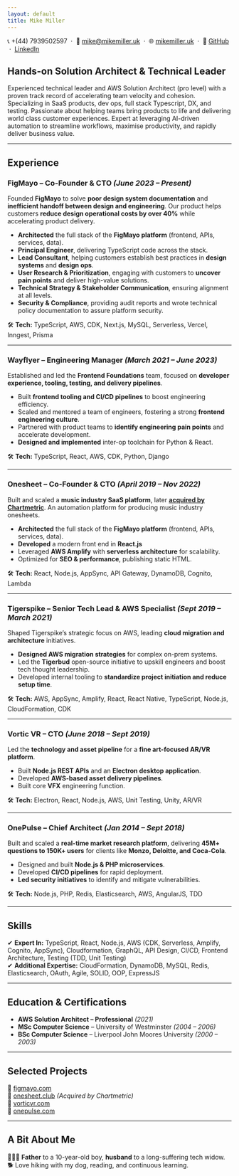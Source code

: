 ```yaml
---
layout: default
title: Mike Miller
---
```


📞 +(44) 7939502597 &nbsp;·&nbsp; 📧 [mike@mikemiller.uk](mailto:mike@mikemiller.uk) &nbsp;·&nbsp; 🌐 [mikemiller.uk](https://mikemiller.uk) &nbsp;·&nbsp; 🔗 [GitHub](https://github.com/imikemiller) &nbsp;·&nbsp;  [LinkedIn](https://www.linkedin.com/in/mike-miller-ab0b0845/) 

## **Hands-on Solution Architect & Technical Leader**  
Experienced technical leader and AWS Solution Architect (pro level) with a proven track record of accelerating team velocity and cohesion. Specializing in SaaS products, dev ops, full stack Typescript, DX, and testing. Passionate about helping teams bring products to life and delivering world class customer experiences. Expert at leveraging AI-driven automation to streamline workflows, maximise productivity, and rapidly deliver business value.

---

## **Experience**  

### **FigMayo – Co-Founder & CTO** *(June 2023 – Present)*  
Founded **FigMayo** to solve **poor design system documentation** and **inefficient handoff between design and engineering**. Our product helps customers **reduce design operational costs by over 40%** while accelerating product delivery.  

- **Architected** the full stack of the **FigMayo platform** (frontend, APIs, services, data).  
- **Principal Engineer**, delivering TypeScript code across the stack.  
- **Lead Consultant**, helping customers establish best practices in **design systems** and **design ops**.  
- **User Research & Prioritization**, engaging with customers to **uncover pain points** and deliver high-value solutions.  
- **Technical Strategy & Stakeholder Communication**, ensuring alignment at all levels.  
- **Security & Compliance**, providing audit reports and wrote technical policy documentation to assure platform security.  

🛠 **Tech:** TypeScript, AWS, CDK, Next.js, MySQL, Serverless, Vercel, Inngest, Prisma  

---

### **Wayflyer – Engineering Manager** *(March 2021 – June 2023)*  
Established and led the **Frontend Foundations** team, focused on **developer experience, tooling, testing, and delivery pipelines**.  

- Built **frontend tooling and CI/CD pipelines** to boost engineering efficiency.  
- Scaled and mentored a team of engineers, fostering a strong **frontend engineering culture**.  
- Partnered with product teams to **identify engineering pain points** and accelerate development.
- **Designed and implemented** inter-op toolchain for Python & React.

🛠 **Tech:** TypeScript, React, AWS, CDK, Python, Django  

---

### **Onesheet – Co-Founder & CTO** *(April 2019 – Nov 2022)*  
Built and scaled a **music industry SaaS platform**, later **[acquired by Chartmetric](https://www.musicbusinessworldwide.com/us-music-data-analytics-firm-chartmetric-acquires-uk-based-tech-startup-onesheet/)**. An automation platform for producing music industry onesheets.

- **Architected** the full stack of the **FigMayo platform** (frontend, APIs, services, data).  
- **Developed** a modern front end in **React.js**
- Leveraged **AWS Amplify** with **serverless architecture** for scalability.  
- Optimized for **SEO & performance**, publishing static HTML.  

🛠 **Tech:** React, Node.js, AppSync, API Gateway, DynamoDB, Cognito, Lambda  

---

### **Tigerspike – Senior Tech Lead & AWS Specialist** *(Sept 2019 – March 2021)*  
Shaped Tigerspike’s strategic focus on AWS, leading **cloud migration and architecture** initiatives.  

- **Designed AWS migration strategies** for complex on-prem systems.  
- Led the **Tigerbud** open-source initiative to upskill engineers and boost tech thought leadership.  
- Developed internal tooling to **standardize project initiation and reduce setup time**.  

🛠 **Tech:** AWS, AppSync, Amplify, React, React Native, TypeScript, Node.js, CloudFormation, CDK  

---

### **Vortic VR – CTO** *(June 2018 – Sept 2019)*  
Led the **technology and asset pipeline** for a **fine art-focused AR/VR platform**.  

- Built **Node.js REST APIs** and an **Electron desktop application**.  
- Developed **AWS-based asset delivery pipelines**.
- Built core **VFX** engineering function.

🛠 **Tech:** Electron, React, Node.js, AWS, Unit Testing, Unity, AR/VR  

---

### **OnePulse – Chief Architect** *(Jan 2014 – Sept 2018)*  
Built and scaled a **real-time market research platform**, delivering **45M+ questions to 150K+ users** for clients like **Monzo, Deloitte, and Coca-Cola**.  

- Designed and built **Node.js & PHP microservices**.  
- Developed **CI/CD pipelines** for rapid deployment.  
- **Led security initiatives** to identify and mitigate vulnerabilities.  

🛠 **Tech:** Node.js, PHP, Redis, Elasticsearch, AWS, AngularJS, TDD  

---

## **Skills**  

✔ **Expert In:** TypeScript, React, Node.js, AWS (CDK, Serverless, Amplify, Cognito, AppSync), Cloudformation, GraphQL, API Design, CI/CD, Frontend Architecture, Testing (TDD, Unit Testing)  
✔ **Additional Expertise:** CloudFormation, DynamoDB, MySQL, Redis, Elasticsearch, OAuth, Agile, SOLID, OOP, ExpressJS

---

## **Education & Certifications**  

- **AWS Solution Architect – Professional** *(2021)*  
- **MSc Computer Science** – University of Westminster *(2004 – 2006)*  
- **BSc Computer Science** – Liverpool John Moores University *(2000 – 2003)*  

---

## **Selected Projects**  

🔗 [figmayo.com](https://figmayo.com)  
🔗 [onesheet.club](https://www.onesheet.club) *(Acquired by Chartmetric)*  
🔗 [vorticvr.com](https://www.vorticvr.com)  
🔗 [onepulse.com](https://www.onepulse.com)  

---

## **A Bit About Me**  
👨‍👩‍👦 **Father** to a 10-year-old boy, **husband** to a long-suffering tech widow.  
🐕 Love hiking with my dog, reading, and continuous learning.  
